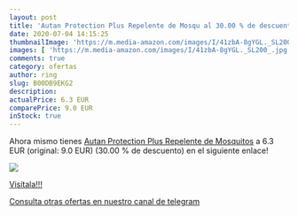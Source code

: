 ```yaml
---
layout: post
title: 'Autan Protection Plus Repelente de Mosqu al 30.00 % de descuento'
date: 2020-07-04 14:15:25
thumbnailImage: 'https://m.media-amazon.com/images/I/41zbA-8gYGL._SL200_.jpg'
images: [ 'https://m.media-amazon.com/images/I/41zbA-8gYGL._SL200_.jpg' ]
comments: true
category: ofertas
author: ring
slug: B00DB9EKG2
description:
actualPrice: 6.3 EUR
comparePrice: 9.0 EUR
inStock: true
---
```


Ahora mismo tienes [Autan Protection Plus Repelente de Mosquitos](https://www.amazon.com/dp/B00DB9EKG2/?tag=redken08-20) a 6.3 EUR (original: 9.0 EUR) (30.00 %  de descuento) en el siguiente enlace!

[![](https://m.media-amazon.com/images/I/41zbA-8gYGL._SL200_.jpg)](https://www.amazon.com/dp/B00DB9EKG2/?tag=redken08-20)

[Visítala!!!](https://www.amazon.com/dp/B00DB9EKG2/?tag=redken08-20)

[Consulta otras ofertas en nuestro canal de telegram](https://t.me/s/ofertas25)
